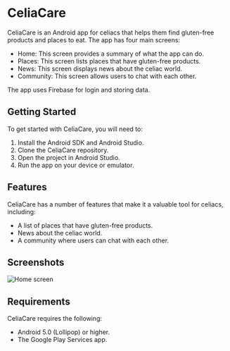 # CeliaCare

CeliaCare is an Android app for celiacs that helps them find gluten-free products and places to eat. The app has four main screens:

- Home: This screen provides a summary of what the app can do.
- Places: This screen lists places that have gluten-free products.
- News: This screen displays news about the celiac world.
- Community: This screen allows users to chat with each other.

The app uses Firebase for login and storing data.

## Getting Started

To get started with CeliaCare, you will need to:

1. Install the Android SDK and Android Studio.
2. Clone the CeliaCare repository.
3. Open the project in Android Studio.
4. Run the app on your device or emulator.

## Features

CeliaCare has a number of features that make it a valuable tool for celiacs, including:

- A list of places that have gluten-free products.
- News about the celiac world.
- A community where users can chat with each other.

## Screenshots

![Home screen](screenshots/home_screen.png)

## Requirements

CeliaCare requires the following:

- Android 5.0 (Lollipop) or higher.
- The Google Play Services app.
